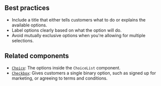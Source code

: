 ## Best practices

- Include a title that either tells customers what to do or explains the available options.
- Label options clearly based on what the option will do.
- Avoid mutually exclusive options when you're allowing for multiple selections.

## Related components

- [`Choice`](https://github.com/Shopify/ui-extensions/tree/main/packages/checkout-ui-extensions/src/components/Choice): The options inside the `ChoiceList` component.
- [`Checkbox`](https://github.com/Shopify/ui-extensions/tree/main/packages/checkout-ui-extensions/src/components/Checkbox): Gives customers a single binary option, such as signed up for marketing, or agreeing to terms and conditions.
